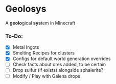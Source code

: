 # Geolosys

A **geolo**gical **sys**tem in Minecraft

### To-Do:
- [x] Metal Ingots
- [x] Smelting Recipes for clusters
- [x] Configs for default world generation overrides
- [ ] Check facts about ores added, to be certain
- [ ] Drop sulfur (if exists) alongside sphalerite?
- [ ] Modify / Play with Galena drops
